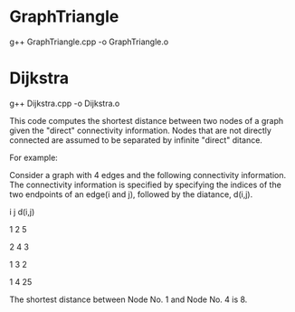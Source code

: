 # GraphTriangle
g++ GraphTriangle.cpp -o GraphTriangle.o
# Dijkstra
g++ Dijkstra.cpp -o Dijkstra.o

 This code computes the shortest distance between two nodes of a graph given the "direct"
 connectivity information. Nodes that are not directly connected are assumed to be separated
 by infinite "direct" ditance.
 
 For example:
 
 Consider a graph with 4 edges and the following connectivity information. The connectivity information is 
 specified by specifying the indices of the two endpoints of an edge(i and j), followed by the diatance, 
 d(i,j).
 
 i j d(i,j)
 
 1 2 5
 
 2 4 3
 
 1 3 2
 
 1 4 25
 
 The shortest distance between Node No. 1 and Node No. 4 is 8.
